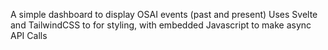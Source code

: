 A simple dashboard to display OSAI events (past and present)
Uses Svelte and TailwindCSS to for styling, with embedded Javascript to make async API Calls 
